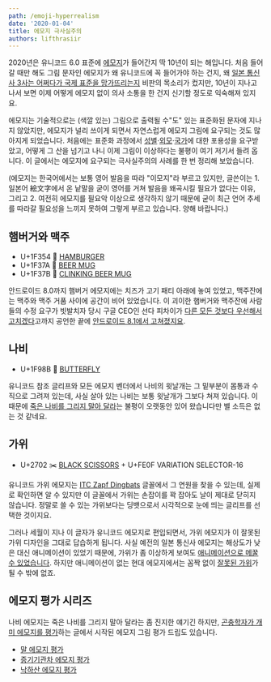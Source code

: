 ```yaml
---
path: /emoji-hyperrealism
date: '2020-01-04'
title: 에모지 극사실주의
authors: lifthrasiir
---
```


2020년은 유니코드 6.0 표준에 [에모지]가 들어간지 딱 10년이 되는 해입니다.
처음 들어갈 때만 해도 그림 문자인 에모지가 왜 유니코드에 꼭 들어가야 하는 건지,
왜 [일본 통신사 3사는 어쩌다가 국제 표준을 망가뜨리는지][에모지 사태] 비판의 목소리가 컸지만,
10년이 지나고 나서 보면 이제 어떻게 에모지 없이 의사 소통을 한 건지 신기할 정도로 익숙해져 있지요.

[에모지]: https://ko.wikipedia.org/wiki/%EC%9D%B4%EB%AA%A8%EC%A7%80
[에모지 사태]: https://j.mearie.org/post/2334141016/emoji-on-unicode-6-0

에모지는 기술적으로는 (색깔 있는) 그림으로 출력될 수"도" 있는 표준화된 문자에 지나지 않았지만,
에모지가 널리 쓰이게 되면서 자연스럽게 에모지 그림에 요구되는 것도 많아지게 되었습니다.
처음에는 표준화 과정에서 [성별][성별 포괄 에모지]·[외모][적모 에모지 요구]·[국가][스코틀랜드 국기 에모지]에 대한 포용성을 요구받았고,
어떻게 그 산을 넘기고 나니 이제 그림이 이상하다는 불평이 여기 저기서 들려 옵니다.
이 글에서는 에모지에 요구되는 극사실주의의 사례를 한 번 정리해 보았습니다.

[성별 포괄 에모지]: https://blog.emojipedia.org/unicode-brings-forward-gender-neutral-timeline/
[적모 에모지 요구]: https://blog.emojipedia.org/redheads-is-this-it/
[스코틀랜드 국기 에모지]: https://www.bbc.com/news/uk-scotland-40033562

(에모지는 한국어에서는 보통 영어 발음을 따라 "이모지"라 부르고 있지만,
글쓴이는 1. 일본어 絵文字에서 온 낱말을 굳이 영어를 거쳐 발음을 왜곡시킬 필요가 없다는 이유,
그리고 2. 여전히 에모지를 필요악 이상으로 생각하지 않기 때문에
굳이 최근 언어 추세를 따라갈 필요성을 느끼지 못하여 그렇게 부르고 있습니다. 양해 바랍니다.)

## 햄버거와 맥주

* U+1F354 🍔 [HAMBURGER](https://emojipedia.org/hamburger/)
* U+1F37A 🍺 [BEER MUG](https://emojipedia.org/beer-mug/)
* U+1F37B 🍻 [CLINKING BEER MUG](https://emojipedia.org/clinking-beer-mugs/)

안드로이드 8.0까지 햄버거 에모지에는 치즈가 고기 패티 아래에 놓여 있었고,
맥주잔에는 맥주와 맥주 거품 사이에 공간이 비어 있었습니다.
이 괴이한 햄버거와 맥주잔에 사람들의 수정 요구가 빗발치자
당시 구글 CEO인 선다 피차이가 [다른 모든 것보다 우선해서 고치겠다][선다 피차이 트윗]고까지 공언한 끝에
[안드로이드 8.1에서 고쳐졌지요][안드로이드 8.1 에모지].

[선다 피차이 트윗]: https://twitter.com/sundarpichai/status/924487551372615680
[안드로이드 8.1 에모지]: https://blog.emojipedia.org/google-fixes-burger-emoji/

## 나비

* U+1F98B 🦋 [BUTTERFLY](https://emojipedia.org/butterfly/)

유니코드 참조 글리프와 모든 에모지 벤더에서 나비의 윗날개는 그 밑부분이 몸통과 수직으로 그려져 있는데,
사실 살아 있는 나비는 보통 윗날개가 그보다 쳐져 있습니다.
이 때문에 [죽은 나비를 그리지 말아 달라]는 불평이 오랫동안 있어 왔습니다만 별 소득은 없는 것 같네요.

[죽은 나비를 그리지 말아 달라]: https://emilydamstra.com/news/please-enough-dead-butterflies/

## 가위

* U+2702 ✂️ [BLACK SCISSORS](https://emojipedia.org/black-scissors/) + U+FE0F VARIATION SELECTOR-16

유니코드 가위 에모지는 [ITC Zapf Dingbats] 글꼴에서 그 연원을 찾을 수 있는데,
실제로 확인하면 알 수 있지만 이 글꼴에서 가위는 손잡이를 꽉 잡아도 날이 제대로 닫히지 않습니다.
정말로 쓸 수 있는 가위보다는 딩뱃으로서 시각적으로 눈에 띄는 글리프를 선택한 것이지요.

[ITC Zapf Dingbats]: https://en.wikipedia.org/wiki/Zapf_Dingbats

그러나 세월이 지나 이 글자가 유니코드 에모지로 편입되면서, 가위 에모지가 이 잘못된 가위 디자인을 그대로 답습하게 됩니다.
사실 예전의 일본 통신사 에모지는 해상도가 낮은 대신 애니메이션이 있었기 때문에,
가위가 좀 이상하게 보여도 [애니메이션으로 메꿀 수 있었습니다][가위 에모지 애니메이션].
하지만 애니메이션이 없는 현대 에모지에서는 꼼짝 없이 [잘못된 가위]가 될 수 밖에 없죠.

[가위 에모지 애니메이션]: https://unicode.org/emoji/charts/full-emoji-list.html#2702
[잘못된 가위]: https://wh0.github.io/2020/01/02/scissors.html

## 에모지 평가 시리즈

나비 에모지는 죽은 나비를 그리지 말아 달라는 좀 진지한 얘기긴 하지만,
[곤충학자가 개미 에모지를 평가]하는 글에서 시작된 에모지 그림 평가 드립도 있습니다.

[곤충학자가 개미 에모지를 평가]: https://curlicuecal.tumblr.com/post/175362924100/an-entomologist-rates-ant-emojis

* [말 에모지 평가](https://twitter.com/jelenawoehr/status/1191872816372600832)
* [증기기관차 에모지 평가](https://twitter.com/BisTheFairy/status/1192557730709622790)
* [낙하산 에모지 평가](https://darekkay.com/blog/parachute-emoji/)
